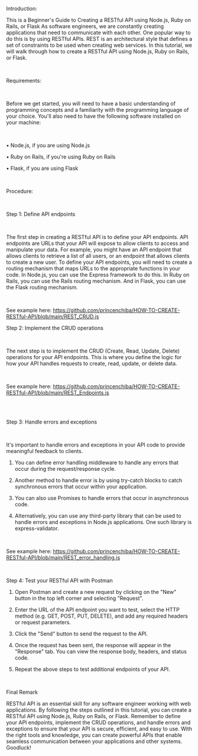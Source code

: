 

Introduction:
</br>

This is a Beginner's Guide to Creating a RESTful API using Node.js, Ruby on Rails, or Flask
As software engineers, we are constantly creating applications that need to communicate with each other. One popular way to do this is by using RESTful APIs. REST is an architectural style that defines a set of constraints to be used when creating web services. In this tutorial, we will walk through how to create a RESTful API using Node.js, Ruby on Rails, or Flask.

</br>

Requirements: 

</br>

Before we get started, you will need to have a basic understanding of programming concepts and a familiarity with the programming language of your choice. You'll also need to have the following software installed on your machine:

</br>

•	Node.js, if you are using Node.js

•	Ruby on Rails, if you're using Ruby on Rails

•	Flask, if you are using Flask

</br>

Procedure: 

</br>

Step 1: Define API endpoints

</br>

The first step in creating a RESTful API is to define your API endpoints. API endpoints are URLs that your API will expose to allow clients to access and manipulate your data. For example, you might have an API endpoint that allows clients to retrieve a list of all users, or an endpoint that allows clients to create a new user. To define your API endpoints, you will need to create a routing mechanism that maps URLs to the appropriate functions in your code. In Node.js, you can use the Express framework to do this. In Ruby on Rails, you can use the Rails routing mechanism. And in Flask, you can use the Flask routing mechanism.

</br>

See example here: https://github.com/princenchiba/HOW-TO-CREATE-RESTful-API/blob/main/REST_CRUD.js 
</br>

Step 2: Implement the CRUD operations

</br>

The next step is to implement the CRUD (Create, Read, Update, Delete) operations for your API endpoints. This is where you define the logic for how your API handles requests to create, read, update, or delete data.

</br>

See example here: https://github.com/princenchiba/HOW-TO-CREATE-RESTful-API/blob/main/REST_Endpoints.js 

</br>
</br>

Step 3: Handle errors and exceptions

</br>

It's important to handle errors and exceptions in your API code to provide meaningful feedback to clients. 

1. You can define error handling middleware to handle any errors that occur during the request/response cycle.

2. Another method to handle error is by using try-catch blocks to catch synchronous errors that occur within your application.

3. You can also use Promises to handle errors that occur in asynchronous code.

4. Alternatively, you can use any third-party library that can be used to handle errors and exceptions in Node.js applications. One such library is express-validator.

</br>

See example here: https://github.com/princenchiba/HOW-TO-CREATE-RESTful-API/blob/main/REST_error_handling.js 

</br>

Step 4: Test your RESTful API with Postman

1. Open Postman and create a new request by clicking on the "New" button in the top left corner and selecting "Request".

2. Enter the URL of the API endpoint you want to test, select the HTTP method (e.g. GET, POST, PUT, DELETE), and add any required headers or request parameters.

3. Click the "Send" button to send the request to the API.

4. Once the request has been sent, the response will appear in the "Response" tab. You can view the response body, headers, and status code.

5. Repeat the above steps to test additional endpoints of your API.


</br>

Final Remark

RESTful API is an essential skill for any software engineer working with web applications. By following the steps outlined in this tutorial, you can create a RESTful API using Node.js, Ruby on Rails, or Flask. Remember to define your API endpoints, implement the CRUD operations, and handle errors and exceptions to ensure that your API is secure, efficient, and easy to use. With the right tools and knowledge, you can create powerful APIs that enable seamless communication between your applications and other systems. Goodluck!
